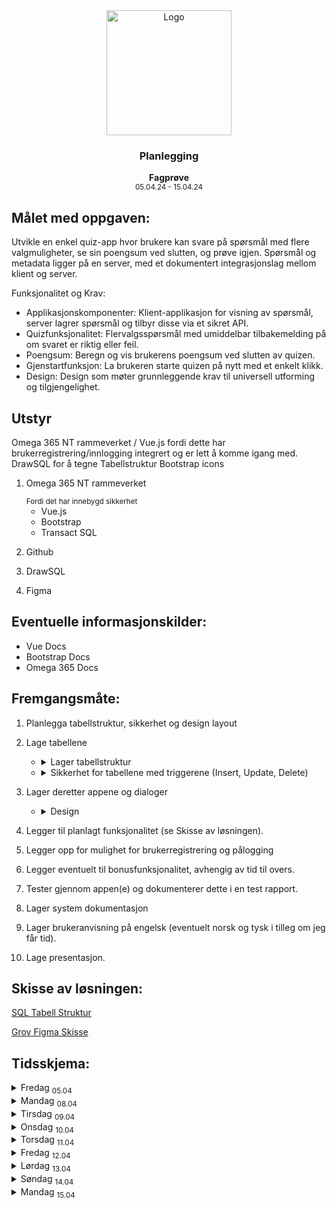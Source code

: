 <div align="center">
  <a href="https://github.com/ArvidWedtstein/Fagproove">
    <img src="https://content.energage.com/company-images/SE45893/SE45893_logo_orig.png" alt="Logo" width="200" height="200">
  </a>

  <h3 align="center">Planlegging</h3>

  <p align="center">
    <b>Fagprøve</b>
    <br />
    <sub>05.04.24 - 15.04.24</sub>
  </p>
</div>

## Målet med oppgaven:
Utvikle en enkel quiz-app hvor brukere kan svare på spørsmål med flere valgmuligheter, se sin poengsum ved slutten, og prøve igjen. Spørsmål og metadata ligger på en server, med et dokumentert integrasjonslag mellom klient og server. 


Funksjonalitet og Krav: 

- Applikasjonskomponenter: Klient-applikasjon for visning av spørsmål, server lagrer spørsmål og tilbyr disse via et sikret API. 
- Quizfunksjonalitet: Flervalgsspørsmål med umiddelbar tilbakemelding på om svaret er riktig eller feil. 
- Poengsum: Beregn og vis brukerens poengsum ved slutten av quizen. 
- Gjenstartfunksjon: La brukeren starte quizen på nytt med et enkelt klikk. 
- Design: Design som møter grunnleggende krav til universell utforming og tilgjengelighet. 

## Utstyr
Omega 365 NT rammeverket / Vue.js fordi dette har brukerregistrering/innlogging integrert og er lett å komme igang med.
DrawSQL for å tegne Tabellstruktur
Bootstrap icons

 <ol>
    <li>
      <p>Omega 365 NT rammeverket</p>
      <small>Fordi det har innebygd sikkerhet</small>
       <ul>
        <li>
          Vue.js
        </li>
        <li>
         Bootstrap
        </li>
        <li>
          Transact SQL
        </li>
      </ul>
    </li>
    <li>
      <p>Github</p>
    </li>
    <li>
      <p>DrawSQL</p>
    </li>
    <li>
      <p>Figma</p>
    </li>
  </ol>

## Eventuelle informasjonskilder:
- Vue Docs
- Bootstrap Docs
- Omega 365 Docs


## Fremgangsmåte:
<ol>
  <li>
    <p>Planlegga tabellstruktur, sikkerhet og design layout</p>
  </li>
  <li>
    <p>Lage tabellene</p>
    <ul>
      <li>
        <details>
          <summary>
            Lager tabellstruktur
          </summary>
          <p>
            For å dekke mest mulig av kravene så har jeg delt det opp slik at vi har en tabell for quizer. 
            Denne tabellen kan kun brukere med "Arvid Wedtstein Quiz Admin" rollen legge til, endre og slette data.
          </p>
          <p>
            Så har vi en sub tabell for spørsmål i quizen. Denne har en mange-til-en relasjon til quiz tabellen. 
          </p>
          <p>
            Spørsmåls tabellen har også en mange-til-en relasjon til en tabell for spørsmålstyper. Det er typen som bestemmer om spørsmålet blir "multi choice", "radio", tekst brukeren kan skrive inn selv, dato som bruker kan skrive inn selv osv.
          </p>
          <p>
            Spørsmålstabellen har enda en sub tabell for svar alternativer til hvert spørsmål.
            Rette svar markeres med IsCorrect bit felt.
            Her kan bare antallet av svaralternativer er avhengig av hvilken svartype spørsmålet har.
          </p>
          <p>
            Så har me ein tabell for Quiz Attempts. Her er planen at det skal opprettes en rad for hver gang en bruker kjører quizen. Denne tabellen lagrer også brukerens endelige poengsum. Denne har en sub tabell for svar og brukerens valgte svar.
          </p>
        </details>
      </li>
      <li>
        <details>
          <summary>
            Sikkerhet for tabellene med triggerene (Insert, Update, Delete)
          </summary>
          <p>I Omega 365 rammeverket så løses tilganger (blant annet) gjennom roller. Disse rollene er koblet på moduler, som igjen er koblet på apper. Tabeller som denne modulen skal ha select tilgang til legges inn i modulen.</p>
        </details>
      </li>
    </ul>
  </li>
  <li>
    <p>Lager deretter appene og dialoger</p>
    <ul>
      <li>
        <details>
          <summary>
            Design
          </summary>
          <p>
            I designprosessen så var planen å ha støtte for både mobil og desktop visning i tillegg til standard brukervennlighet.
          </p>
          <p>
            Bestemte meg for å gå for å bruke karusell istedenfor å liste spørsmålene nedover siden det virket rart å ha umiddelbar tilbakemelding når spørsmålene ligger under hverandre.
            Grunnet support for flervalgsspørsmål og fritekst input, så blir resultatet om svaret er feil eller rett først visst etter at bruker trykker til neste spørsmål.
          </p>
          <p>
            Har prøvd å få til en ca <a href="https://www.figma.com/file/wAfk628QcepBXb72LQu2fh/Quiz-Application?type=design&node-id=0%3A1&mode=design&t=KoQn02fTknG43iEB-1">figma skisse</a> om hvordan jeg tenker layouten kan være. 
          </p>
        </details>
      </li>
    </ul>
  </li>
  <li>
    <p>Legger til planlagt funksjonalitet (se Skisse av løsningen).</p>
  </li>
  <li>
    <p>Legger opp for mulighet for brukerregistrering og pålogging</p>
  </li>
  <li>
    <p>Legger eventuelt til bonusfunksjonalitet, avhengig av tid til overs.</p>
  </li>
  <li>
    <p>Tester gjennom appen(e) og dokumenterer dette i en test rapport.</p>
  </li>
  <li>
    <p>Lager system dokumentasjon</p>
  </li>
  <li>
    <p>Lager brukeranvisning på engelsk (eventuelt norsk og tysk i tilleg om jeg får tid).</p>
  </li>
  <li>
    <p>Lage presentasjon.</p>
  </li>
</ol>


## Skisse av løsningen:

<a href="https://drawsql.app/teams/arvid/diagrams/quiz-application">SQL Tabell Struktur</a>

<a href="https://www.figma.com/file/wAfk628QcepBXb72LQu2fh/Quiz-Application?type=design&node-id=0%3A1&mode=design&t=KoQn02fTknG43iEB-1">Grov Figma Skisse</a>

## Tidsskjema:

<details>
  <summary>
    Fredag <sub>05.04</sub>
  </summary>

  <ul>
    <li>Planlegging (skriva denna her) (ca 2t)</li>
    <li>Lage tabellstruktur (ca 2t)</li>
    <li>Lage skisse (ca 2t)</li>
    <li>Dokumentere dagens arbeid (ca 0.5t)</li>
  </ul>
</details>
<details>
  <summary>
    Mandag <sub>08.04</sub>
  </summary>
    
  <ul>
    <li>Dokumentere dagens arbeid (ca 0.5t)</li>
  </ul>
</details>
<details>
  <summary>
    Tirsdag <sub>09.04</sub>
  </summary>


  <ul>
    <li>Dokumentere dagens arbeid (ca 0.5t)</li>
  </ul>
</details>
<details>
  <summary>
    Onsdag <sub>10.04</sub>
  </summary>
  
  <ul>
    <li>Setter av tid til eventuelle scope endringer (2t)</li>
    <li>Dokumentere dagens arbeid (ca 0.5t)</li>
  </ul>
</details>
<details>
  <summary>
    Torsdag <sub>11.04</sub>
  </summary>

  <ul>
    <li>Dokumentere dagens arbeid (ca 0.5t)</li>
  </ul>
</details>
<details>
  <summary>
    Fredag <sub>12.04</sub>
  </summary>

  <ul>
    <li>Dokumentere dagens arbeid (ca 0.5t)</li>
  </ul>
</details>
<details>
  <summary>
    Lørdag <sub>13.04</sub>
  </summary>

  <ul>
    <li>Dokumentere dagens arbeid (ca 0.5t)</li>
  </ul>
</details>
<details>
  <summary>
    Søndag <sub>14.04</sub>
  </summary>

  <ul>
    <li>Dokumentere dagens arbeid (ca 0.5t)</li>
  </ul>
</details>
<details>
  <summary>
    Mandag <sub>15.04</sub>
  </summary>

  <ul>
    <li>Presentera (tar så lang tid det tar)</li>
    <li>Egenvurdering</li>
  </ul>
</details>


